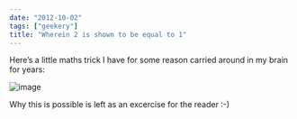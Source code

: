 ```yaml
---
date: "2012-10-02"
tags: ["geekery"]
title: "Wherein 2 is shown to be equal to 1"
---
```


Here’s a little maths trick I have for some reason carried around in my brain for years:

![image](/images/2_equals_1.png)

Why this is possible is left as an excercise for the reader :-)
